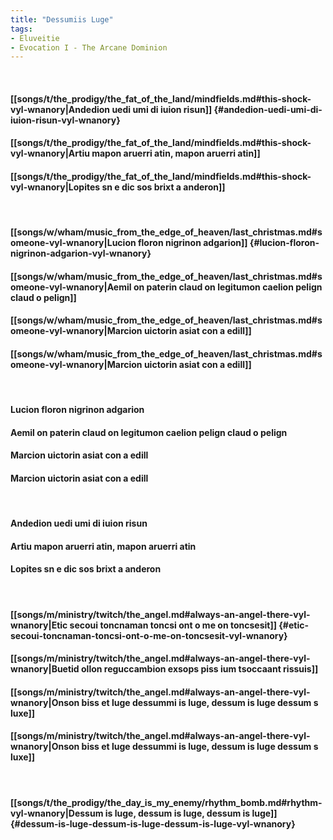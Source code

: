 ```yaml
---
title: "Dessumiis Luge"
tags:
- Eluveitie
- Evocation I - The Arcane Dominion
---
```

&nbsp;
#### [[songs/t/the_prodigy/the_fat_of_the_land/mindfields.md#this-shock-vyl-wnanory|Andedion uedi umi di iuion risun]] {#andedion-uedi-umi-di-iuion-risun-vyl-wnanory}
#### [[songs/t/the_prodigy/the_fat_of_the_land/mindfields.md#this-shock-vyl-wnanory|Artiu mapon aruerri atin, mapon aruerri atin]]
#### [[songs/t/the_prodigy/the_fat_of_the_land/mindfields.md#this-shock-vyl-wnanory|Lopites sn  e  dic sos brixt a anderon]]
&nbsp;
#### [[songs/w/wham/music_from_the_edge_of_heaven/last_christmas.md#someone-vyl-wnanory|Lucion floron nigrinon adgarion]] {#lucion-floron-nigrinon-adgarion-vyl-wnanory}
#### [[songs/w/wham/music_from_the_edge_of_heaven/last_christmas.md#someone-vyl-wnanory|Aemil on paterin claud on legitumon caelion pelign claud o pelign]]
#### [[songs/w/wham/music_from_the_edge_of_heaven/last_christmas.md#someone-vyl-wnanory|Marcion uictorin asiat con a  edill]]
#### [[songs/w/wham/music_from_the_edge_of_heaven/last_christmas.md#someone-vyl-wnanory|Marcion uictorin asiat con a  edill]]
&nbsp;
#### Lucion floron nigrinon adgarion
#### Aemil on paterin claud on legitumon caelion pelign claud o pelign
#### Marcion uictorin asiat con a  edill 
#### Marcion uictorin asiat con a  edill
&nbsp;
#### Andedion uedi umi di iuion risun
#### Artiu mapon aruerri atin, mapon aruerri atin
#### Lopites sn  e  dic sos brixt a anderon
&nbsp;
#### [[songs/m/ministry/twitch/the_angel.md#always-an-angel-there-vyl-wnanory|Etic secoui toncnaman toncsi ont o me on toncsesit]] {#etic-secoui-toncnaman-toncsi-ont-o-me-on-toncsesit-vyl-wnanory}
#### [[songs/m/ministry/twitch/the_angel.md#always-an-angel-there-vyl-wnanory|Buetid ollon reguccambion exsops piss ium tsoccaant  rissuis]]
#### [[songs/m/ministry/twitch/the_angel.md#always-an-angel-there-vyl-wnanory|Onson biss et luge dessummi is luge, dessum is luge dessum  s luxe]]
#### [[songs/m/ministry/twitch/the_angel.md#always-an-angel-there-vyl-wnanory|Onson biss et luge dessummi is luge, dessum is luge dessum  s luxe]]
&nbsp;
#### [[songs/t/the_prodigy/the_day_is_my_enemy/rhythm_bomb.md#rhythm-vyl-wnanory|Dessum is luge, dessum is luge, dessum is luge]] {#dessum-is-luge-dessum-is-luge-dessum-is-luge-vyl-wnanory}
